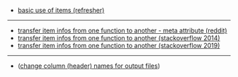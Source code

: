 - [basic use of items (refresher)](https://vegibit.com/how-to-use-scrapy-items/)
---

- [transfer item infos from one function to another - meta attribute (reddit)](https://www.reddit.com/r/scrapy/comments/k21cll/comment/husuc6b/?utm_source=share&utm_medium=web2x&context=3)
- [transfer item infos from one function to another (stackoverflow 2014)](https://stackoverflow.com/a/25705172)
- [transfer item infos from one function to another (stackoverflow 2019)](https://stackoverflow.com/a/55530050)

---
- ([change column (header) names for output files](https://stackoverflow.com/a/69675451))
